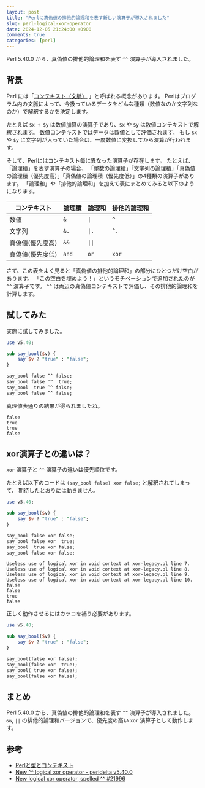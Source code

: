 ```yaml
---
layout: post
title: "Perlに真偽値の排他的論理和を表す新しい演算子が導入されました"
slug: perl-logical-xor-operator
date: 2024-12-05 21:24:00 +0900
comments: true
categories: [perl]
---
```


Perl 5.40.0 から、真偽値の排他的論理和を表す `^^` 演算子が導入されました。

## 背景

Perl には「[コンテキスト（文脈）](https://qiita.com/karupanerura/items/361b620a123d80ad9fbe)
」と呼ばれる概念があります。
Perlはプログラム内の文脈によって、今扱っているデータをどんな種類（数値なのか文字列なのか）で解釈するかを決定します。

たとえば `$x + $y` は数値加算の演算子であり、`$x` や `$y` は数値コンテキストで解釈されます。
数値コンテキストではデータは数値として評価されます。
もし `$x` や `$y` に文字列が入っていた場合は、一度数値に変換してから演算が行われます。

そして、Perlにはコンテキスト毎に異なった演算子が存在します。
たとえば、「論理積」を表す演算子の場合、
「整数の論理積」「文字列の論理積」「真偽値の論理積（優先度高）」「真偽値の論理積（優先度低）」の4種類の演算子があります。
「論理和」や「排他的論理和」を加えて表にまとめてみると以下のようになります。

| コンテキスト       | 論理積 | 論理和 | 排他的論理和  |
| ---------------- | ------ | ------ | ------------- |
| 数値             | `&`    | `\|`   | `^`           |
| 文字列           | `&.`   | `\|.`  | `^.`          |
| 真偽値(優先度高) | `&&`   | `\|\|` |        |
| 真偽値(優先度低) | `and`  | `or`   | `xor`         |

さて、この表をよく見ると「真偽値の排他的論理和」の部分にひとつだけ空白があります。
「この空白を埋めよう！」というモチベーションで追加されたのが `^^` 演算子です。
`^^` は両辺の真偽値コンテキストで評価し、その排他的論理和を計算します。

## 試してみた

実際に試してみました。

```perl
use v5.40;

sub say_bool($v) {
    say $v ? "true" : "false";
}

say_bool false ^^ false;
say_bool false ^^  true;
say_bool  true ^^ false;
say_bool false ^^ false;
```

真理値表通りの結果が得られましたね。

```plain
false
true
true
false
```

## xor演算子との違いは？

`xor` 演算子と `^^` 演算子の違いは優先順位です。

たとえば以下のコードは `(say_bool false) xor false;` と解釈されてしまって、
期待したとおりには動きません。

```perl
use v5.40;

sub say_bool($v) {
    say $v ? "true" : "false";
}

say_bool false xor false;
say_bool false xor  true;
say_bool  true xor false;
say_bool false xor false;
```

```plain
Useless use of logical xor in void context at xor-legacy.pl line 7.
Useless use of logical xor in void context at xor-legacy.pl line 8.
Useless use of logical xor in void context at xor-legacy.pl line 9.
Useless use of logical xor in void context at xor-legacy.pl line 10.
false
false
true
false
```

正しく動作させるにはカッコを補う必要があります。

```perl
use v5.40;

sub say_bool($v) {
    say $v ? "true" : "false";
}

say_bool(false xor false);
say_bool(false xor  true);
say_bool( true xor false);
say_bool(false xor false);
```

## まとめ

Perl 5.40.0 から、真偽値の排他的論理和を表す `^^` 演算子が導入されました。
`&&`, `||` の排他的論理和バージョンで、優先度の高い `xor` 演算子として動作します。

## 参考

- [Perlと型とコンテキスト](https://qiita.com/karupanerura/items/361b620a123d80ad9fbe)
- [New ^^ logical xor operator - perldelta v5.40.0](https://metacpan.org/release/HAARG/perl-5.40.0/view/pod/perldelta.pod#New-%5E%5E-logical-xor-operator)
- [New logical xor operator, spelled ^^ #21996](https://github.com/Perl/perl5/pull/21996)
